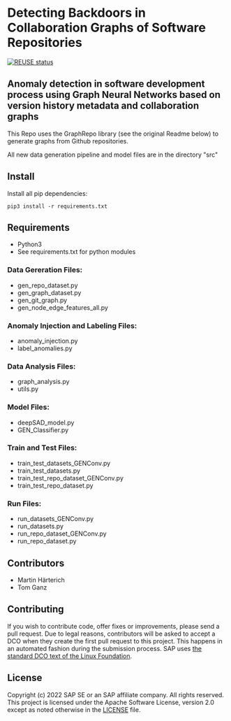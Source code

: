 # Detecting Backdoors in Collaboration Graphs of Software Repositories
[![REUSE status](https://api.reuse.software/badge/github.com/SAP-samples/security-research-commit-anomaly-detection)](https://api.reuse.software/info/github.com/SAP-samples/security-research-commit-anomaly-detection)

## Anomaly detection in software development process using Graph Neural Networks based on version history metadata and collaboration graphs

This Repo uses the GraphRepo library (see the original Readme below) to generate graphs from Github repositories.

All new data generation pipeline and model files are in the directory "src"

## Install
Install all pip dependencies:
```
pip3 install -r requirements.txt
```

## Requirements

- Python3
- See requirements.txt for python modules

### Data Gereration Files:
- gen_repo_dataset.py
- gen_graph_dataset.py
- gen_git_graph.py
- gen_node_edge_features_all.py

### Anomaly Injection and Labeling Files:
- anomaly_injection.py
- label_anomalies.py

### Data Analysis Files:
- graph_analysis.py
- utils.py

### Model Files:
- deepSAD_model.py
- GEN_Classifier.py

### Train and Test Files:
- train_test_datasets_GENConv.py
- train_test_datasets.py
- train_test_repo_dataset_GENConv.py
- train_test_repo_dataset.py

### Run Files:
- run_datasets_GENConv.py
- run_datasets.py
- run_repo_dataset_GENConv.py
- run_repo_dataset.py

## Contributors

- Martin Härterich
- Tom Ganz

## Contributing
If you wish to contribute code, offer fixes or improvements, please send a pull request. Due to legal reasons, contributors will be asked to accept a DCO when they create the first pull request to this project. This happens in an automated fashion during the submission process. SAP uses [the standard DCO text of the Linux Foundation](https://developercertificate.org/).

## License
Copyright (c) 2022 SAP SE or an SAP affiliate company. All rights reserved. This project is licensed under the Apache Software License, version 2.0 except as noted otherwise in the [LICENSE](LICENSES/Apache-2.0.txt) file.

